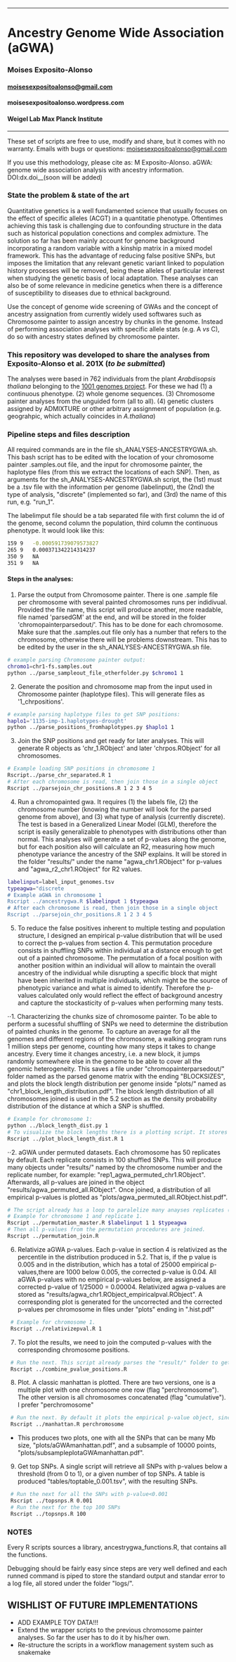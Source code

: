 ------------------------------------------------------------

# Ancestry Genome Wide Association (aGWA) #
### Moises Exposito-Alonso #
#### moisesexpositoalonso@gmail.com #
#### moisesexpositoalonso.wordpress.com #
#### Weigel Lab Max Planck Institute #

------------------------------------------------------------
 
These set of scripts are free to use, modify and share, but it comes with no warranty. Emails with bugs or questions: moisesexpositoalonso@gmail.com

If you use this methodology, please cite as:
M Exposito-Alonso. aGWA: genome wide association analysis with ancestry information. DOI:dx.doi__(soon will be added)


### State the problem & state of the art
Quantitative genetics is a well fundamented science that usually focuses on the effect of specific alleles (ACGT) in a quantitatie phenotype. Oftentimes achieving this task is challenging due to confounding structure in the data such as historical population conections and complex admixture. The solution so far has been mainly account for genome background incorporating a random variable with a kinship matrix in a mixed model framework. This has the advantage of reducing false positive SNPs, but imposes the limitation that any relevant genetic variant linked to population history processes will be removed, being these alleles of particular interest when studying the genetic basis of local adaptation. These analyses can also be of some relevance in medicine genetics when there is a difference of susceptibility to diseases due to ethnical background.

Use the concept of genome wide screening of GWAs and the concept of ancestry assignation from currently widely used softwares such as Chromosome painter to assign ancestry by chunks in the genome. Instead of performing association analyses with specific allele stats (e.g. A *vs* C), do so with ancestry states defined by chromosome painter.

### This repository was developed to share the analyses from Exposito-Alonso et al. 201X (*to be submitted*)

The analyses were based in 762 individuals from the plant _Arabdisopsis thaliana_ belonging to the [1001 genomes project](1001g.org). For these we had (1) a continuous phenotype. (2) whole genome sequences. (3) Chromosome painter analyses from the unguided form (all to all). (4) genetic clusters assigned by ADMIXTURE or other arbitrary assignment of population (e.g. geograhpic, which actually coincides in _A.thaliana_)


### Pipeline steps and files description
All required commands are in the file sh_ANALYSES-ANCESTRYGWA.sh. This bash script has to be edited with the location of your chromosome painter .samples.out file, and the input for chromosome painter, the haplotype files (from this we extract the locations of each SNP). 
Then, as arguments for the sh_ANALYSES-ANCESTRYGWA.sh script, the (1st) must be a .tsv file with the information per genome (labelinput), the (2nd) the type of analysis, "discrete" (implemented so far), and (3rd) the name of this run, e.g. "run_1".

The labelimput file should be a tab separated file with first column the id of the genome, second column the population, third column the continuous phenotype. It would look like this:

``` sh
159	9	-0.000591739079573827
265	9	0.000371342214314237
350	9	NA
351	9	NA
```

#### Steps in the analyses:
1. Parse the output from Chromosome painter. There is one .sample file per chromosome with several painted chromosomes runs per indidivual. Provided the file name, this script will produce another, more readable, file named 'parsedGM' at the end, and will be stored in the folder 'chromopainterparsedout/'. This has to be done for each chromosome. Make sure that the .samples.out file only has a number that refers to the chromosome, otherwise there will be problems downstream. This has to be edited by the user in the sh_ANALYSES-ANCESTRYGWA.sh file. 

 ```sh
 # example parsing Chromosome painter output:
 chromo1=chr1-fs.samples.out
 python ../parse_sampleout_file_otherfolder.py $chromo1 1 
 ```

2. Generate the position and chromosome map from the input used in Chromosome painter (haplotype files). This will generate files as '1_chrpositions'.

 ```sh
 # example parsing haplotype files to get SNP positions:
 haplo1='1135-imp-1.haplotypes-drought'
 python ../parse_positions_fromhaplotypes.py $haplo1 1 
 ```

3. Join the SNP positions and get ready for later analyses. This will generate R objects as 'chr_1.RObject' and later 'chrpos.RObject' for all chromosomes.

 ```sh
 # Example loading SNP positions in chromosome 1
 Rscript../parse_chr_separated.R 1 
 # After each chromosome is read, then join those in a single object
 Rscript ../parsejoin_chr_positions.R 1 2 3 4 5
 ```

4. Run a chromopainted gwa. It requires (1) the labels file, (2) the chromosome number (knowing the number will look for the parsed genome from above), and (3) what type of analysis (currently discrete). The test is based in a Generalized Linear Model (GLM), therefore the script is easily generalizable to phenotypes with distributions other than normal. This analyses will generate a set of p-values along the genome, but for each position also will calculate an R2, measuring how much phenotype variance the ancestry of the SNP explains. It will be stored in the folder "results/" under the name "agwa_chr1.RObject" for p-values and "agwa_r2_chr1.RObject" for R2 values. 

 ```sh
 labelinput=label_input_genomes.tsv
 typeagwa="discrete
 # Example aGWA in chromosome 1
 Rscript ../ancestrygwa.R $labelinput 1 $typeagwa 
 # After each chromosome is read, then join those in a single object
 Rscript ../parsejoin_chr_positions.R 1 2 3 4 5
 ```

5. To reduce the false positives inherent to multiple testing and population structure, I designed an empirical p-value distribution that will be used to correct the p-values from section 4. This permutation procedure consists in shuffling SNPs within individual at a distance enough to get out of a painted chromosome. The permutation of a focal position with another position within an individual will allow to maintain the overall ancestry of the individual while disrupting a specific block that might have been inherited in multiple individuals, which might be the source of phenotypic variance and what is aimed to identify. Therefore the p-values calculated only would reflect the effect of background ancestry and capture the stockasticity of p-values when performing many tests.

 ⋅⋅1. Characterizing the chunks size of chromosome painter. To be able to perform a sucessful shuffling of SNPs we need to determine the distribution of painted chunks in the genome. To capture an average for all the genomes and different regions of the chromosome, a walking program runs 1 million steps per genome, counting how many steps it takes to change ancestry.  Every time it changes ancestry, i.e. a new block, it jumps randomly somewhere else in the genome to be able to cover all the genomic heterogeneity. This saves a file under "chromopainterparsedout/" folder named as the parsed genome matrix with the ending "BLOCKSIZES", and plots the block length distribution per genome inside "plots/" named as "chr1_block_length_distribution.pdf". The block length distribution of all chromosomes joined is used in the 5.2 section as the density probability distribution of the distance at which a SNP is shuffled.
   
   ```sh
   # Example for chromosome 1:
   python ../block_length_dist.py 1
   # To visualize the block lengths there is a plotting script. It stores the plots at "plots/" subfolder.
   Rscript ../plot_block_length_dist.R 1   
  ```
 
 ⋅⋅2. aGWA under permuted datasets. Each chromosome has 50 replicates by default. Each replicate consists in 100 shuffled SNPs. This will produce many objects under "results/" named by the chromosome number and the replicate number, for example: "rep1_agwa_permuted_chr1.RObject". Afterwards, all p-values are joined in the object "results/agwa_permuted_all.RObject". Once joined, a distribution of all empirical p-values is plotted as "plots/agwa_permuted_all.RObject.hist.pdf".
   
   ```sh
   # The script already has a loop to paralelize many anayses replicates (50 by default). 
   # Example for chromosome 1 and replicate 1. 
   Rscript ../permutation_master.R $labelinput 1 1 $typeagwa 
   # Then all p-values from the permutation procedures are joined. 
   Rscript ../permutation_join.R
   ```
   
6. Relativize aGWA p-values. Each p-value in section 4 is relativized as the percentile in the distribution produced in 5.2. That is, if the p value is 0.005 and in the distribution, which has a total of 25000 empirical p-values,there are 1000 below 0.005, the corrected p-value is 0.04. All aGWA p-values with no empirical p-values below, are assigned a corrected p-value of 1/25000 = 0.00004. Relativized agwa p-values are stored as "results/agwa_chr1.RObject_empiricalpval.RObject". A corresponding plot is generated for the uncorrected and the corrected p-values per chromosome in files under "plots" ending in ".hist.pdf"
  
  ```sh
   # Example for chromosome 1. 
   Rscript ../relativizepval.R 1  
   ```

7. To plot the results, we need to join the computed p-values with the corresponding chromosome positions. 
  
  ```sh
   # Run the next. This script already parses the "result/" folder to get all agwa and agwa empiricalpval objects.
   Rscript ../combine_pvalue_positions.R
   ```
   
8. Plot. A classic manhattan is plotted. There are two versions, one is a multiple plot with one chromosome one row (flag "perchromosome"). The other version is all chromosomes concatenated (flag "cumulative"). I prefer "perchromosome"
  
  ```sh
   # Run the next. By default it plots the empirical p-value object, since they regular agwa has a really high false discovery rate.  
   Rscript ../manhattan.R perchromosome
   ```
  * This produces two plots, one with all the SNPs that can be many Mb size, "plots/aGWAmanhattan.pdf", and a subsample of 10000 points, "plots/subsampleplotaGWAmanhattan.pdf". 

9. Get top SNPs. A single script will retrieve all SNPs with p-values below a threshold (from 0 to 1), or a given number of top SNPs. A table is produced "tables/toptable_0.001.tsv", with the resulting SNPs. 

  ```sh
   # Run the next for all the SNPs with p-value<0.001 
   Rscript ../topsnps.R 0.001 
   # Run the next for the top 100 SNPs 
   Rscript ../topsnps.R 100 
   ```

### NOTES

Every R scripts sources a library, ancestrygwa_functions.R, that contains all the functions. 

Debugging should be fairly easy since steps are very well defined and each runned command is piped to store the standard output and standar error to a log file, all stored under the folder "logs/".

## WISHLIST OF FUTURE IMPLEMENTATIONS
* ADD EXAMPLE TOY DATA!!!
* Extend the wrapper scripts to the previous chromosome painter analyses. So far the user has to do it by his/her own.
* Re-structure the scripts in a workflow management system such as snakemake




